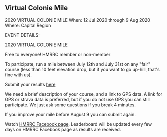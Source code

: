## Virtual Colonie Mile

2020 VIRTUAL COLONIE MILE
When: 12 Jul 2020 through 9 Aug 2020 
Where: Capital Region

EVENT DETAILS:

2020 VIRTUAL COLONIE MILE

Free to everyone! HMRRC member or non-member

To participate, run a mile between July 12th and July 31st on any "fair" course (less than 10 feet elevation drop, but if you want to go up-hill, that's fine with us). 

Submit your results [here](https://membercommunications-hmrrc.wildapricot.org/event-3906509) 

We need a brief description of your course, and a link to GPS data.  A link for GPS or strava data is preferred, but if you do not use GPS you can still participate.  We just ask some questions if you break 4 minutes. 

If you improve your mile before August 9 you can submit again.  

Watch [HMRRC Facebook page](https://www.facebook.com/HMRRC/).  Leaderboard will be updated every few days on HMRRC Facebook page as results are received.  
